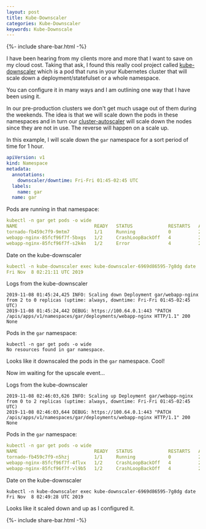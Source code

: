 ```yaml
---
layout: post
title: Kube-Downscaler
categories: Kube-Downscaler
keywords: Kube-Downscale
---
```

{%- include share-bar.html -%}

I have been hearing from my clients more and more that I want to save on my cloud cost.  Taking that ask,
I found this really cool project called [kube-downscaler](https://github.com/hjacobs/kube-downscaler) which
is a pod that runs in your Kubernetes cluster that will scale down a deployment/statefulset or a whole namespace.

You can configure it in many ways and I am outlining one way that I have been using it.

In our pre-production clusters we don't get much usage out of them during the weekends.  The idea is that we
will scale down the pods in these namespaces and in turn our [cluster-autoscaler](https://github.com/kubernetes/autoscaler/tree/master/cluster-autoscaler)
will scale down the nodes since they are not in use.  The reverse will happen on a scale up.


In this example, I will scale down the `gar` namespace for a sort period of time for 1 hour.

```yaml
apiVersion: v1
kind: Namespace
metadata:
  annotations:
    downscaler/downtime: Fri-Fri 01:45-02:45 UTC
  labels:
    name: gar
  name: gar
```

Pods are running in that namespace:
```yaml
kubectl -n gar get pods -o wide                                      
NAME                            READY   STATUS             RESTARTS   AGE    IP             NODE                           NOMINATED NODE
tornado-fb459c7f9-9mtm7         1/1     Running            0          2m9s   100.96.0.223   ip-172-17-51-20.ec2.internal   <none>
webapp-nginx-85fcf96f7f-5bxgs   1/2     CrashLoopBackOff   4          2m9s   100.96.6.19    ip-172-17-50-79.ec2.internal   <none>
webapp-nginx-85fcf96f7f-s2k4n   1/2     Error              4          2m9s   100.96.0.224   ip-172-17-51-20.ec2.internal   <none>
```

Date on the kube-downscaler
```yaml
kubectl -n kube-downscaler exec kube-downscaler-6969d86595-7g8dg date
Fri Nov  8 02:21:11 UTC 2019
```

Logs from the kube-downscaler
```
2019-11-08 01:45:24,425 INFO: Scaling down Deployment gar/webapp-nginx from 2 to 0 replicas (uptime: always, downtime: Fri-Fri 01:45-02:45 UTC)
2019-11-08 01:45:24,442 DEBUG: https://100.64.0.1:443 "PATCH /apis/apps/v1/namespaces/gar/deployments/webapp-nginx HTTP/1.1" 200 None
```

Pods in the `gar` namespace:
```
kubectl -n gar get pods -o wide                                        
No resources found in gar namespace.
```

Looks like it downscaled the pods in the `gar` namespace.  Cool!

Now im waiting for the upscale event...

Logs from the kube-downscaler
```
2019-11-08 02:46:03,626 INFO: Scaling up Deployment gar/webapp-nginx from 0 to 2 replicas (uptime: always, downtime: Fri-Fri 01:45-02:45 UTC)
2019-11-08 02:46:03,644 DEBUG: https://100.64.0.1:443 "PATCH /apis/apps/v1/namespaces/gar/deployments/webapp-nginx HTTP/1.1" 200 None
```

Pods in the `gar` namespace:
```yaml
kubectl -n gar get pods -o wide                                      
NAME                            READY   STATUS             RESTARTS   AGE     IP             NODE                           NOMINATED NODE
tornado-fb459c7f9-n5hzj         1/1     Running            0          2m52s   100.96.0.225   ip-172-17-51-20.ec2.internal   <none>
webapp-nginx-85fcf96f7f-4flvx   1/2     CrashLoopBackOff   4          2m52s   100.96.5.222   ip-172-17-50-67.ec2.internal   <none>
webapp-nginx-85fcf96f7f-vl9b5   1/2     CrashLoopBackOff   4          2m52s   100.96.0.226   ip-172-17-51-20.ec2.internal   <none>
```

Date on the kube-downscaler
```
kubectl -n kube-downscaler exec kube-downscaler-6969d86595-7g8dg date  
Fri Nov  8 02:49:28 UTC 2019
```

Looks like it scaled down and up as I configured it.

<!-- Blog footer share -->
{%- include share-bar.html -%}
